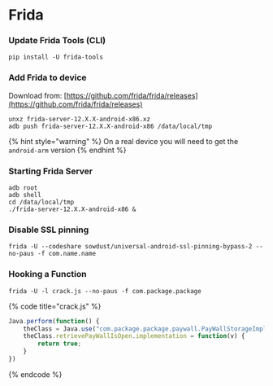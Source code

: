 # Frida

### Update Frida Tools (CLI)

```
pip install -U frida-tools
```

### Add Frida to device

Download from: [https://github.com/frida/frida/releases](https://github.com/frida/frida/releases)

```
unxz frida-server-12.X.X-android-x86.xz
adb push frida-server-12.X.X-android-x86 /data/local/tmp
```

{% hint style="warning" %}
On a real device you will need to get the `android-arm` version
{% endhint %}

### Starting Frida Server

```
adb root
adb shell
cd /data/local/tmp
./frida-server-12.X.X-android-x86 &
```

### Disable SSL pinning

```
frida -U --codeshare sowdust/universal-android-ssl-pinning-bypass-2 --no-paus -f com.name.name
```

### Hooking a Function

```
frida -U -l crack.js --no-paus -f com.package.package
```

{% code title="crack.js" %}
```javascript
Java.perform(function() {
    theClass = Java.use("com.package.package.paywall.PayWallStorageImpl");
    theClass.retrievePayWallIsOpen.implementation = function(v) {
        return true;
    }
})
```
{% endcode %}
